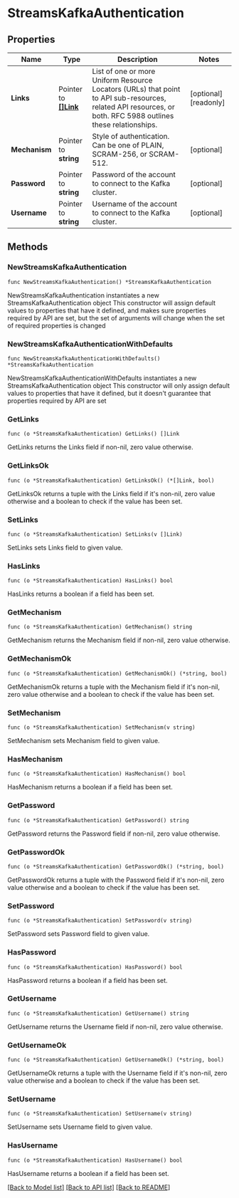 # StreamsKafkaAuthentication

## Properties

Name | Type | Description | Notes
------------ | ------------- | ------------- | -------------
**Links** | Pointer to [**[]Link**](Link.md) | List of one or more Uniform Resource Locators (URLs) that point to API sub-resources, related API resources, or both. RFC 5988 outlines these relationships. | [optional] [readonly] 
**Mechanism** | Pointer to **string** | Style of authentication. Can be one of PLAIN, SCRAM-256, or SCRAM-512. | [optional] 
**Password** | Pointer to **string** | Password of the account to connect to the Kafka cluster. | [optional] 
**Username** | Pointer to **string** | Username of the account to connect to the Kafka cluster. | [optional] 

## Methods

### NewStreamsKafkaAuthentication

`func NewStreamsKafkaAuthentication() *StreamsKafkaAuthentication`

NewStreamsKafkaAuthentication instantiates a new StreamsKafkaAuthentication object
This constructor will assign default values to properties that have it defined,
and makes sure properties required by API are set, but the set of arguments
will change when the set of required properties is changed

### NewStreamsKafkaAuthenticationWithDefaults

`func NewStreamsKafkaAuthenticationWithDefaults() *StreamsKafkaAuthentication`

NewStreamsKafkaAuthenticationWithDefaults instantiates a new StreamsKafkaAuthentication object
This constructor will only assign default values to properties that have it defined,
but it doesn't guarantee that properties required by API are set

### GetLinks

`func (o *StreamsKafkaAuthentication) GetLinks() []Link`

GetLinks returns the Links field if non-nil, zero value otherwise.

### GetLinksOk

`func (o *StreamsKafkaAuthentication) GetLinksOk() (*[]Link, bool)`

GetLinksOk returns a tuple with the Links field if it's non-nil, zero value otherwise
and a boolean to check if the value has been set.

### SetLinks

`func (o *StreamsKafkaAuthentication) SetLinks(v []Link)`

SetLinks sets Links field to given value.

### HasLinks

`func (o *StreamsKafkaAuthentication) HasLinks() bool`

HasLinks returns a boolean if a field has been set.
### GetMechanism

`func (o *StreamsKafkaAuthentication) GetMechanism() string`

GetMechanism returns the Mechanism field if non-nil, zero value otherwise.

### GetMechanismOk

`func (o *StreamsKafkaAuthentication) GetMechanismOk() (*string, bool)`

GetMechanismOk returns a tuple with the Mechanism field if it's non-nil, zero value otherwise
and a boolean to check if the value has been set.

### SetMechanism

`func (o *StreamsKafkaAuthentication) SetMechanism(v string)`

SetMechanism sets Mechanism field to given value.

### HasMechanism

`func (o *StreamsKafkaAuthentication) HasMechanism() bool`

HasMechanism returns a boolean if a field has been set.
### GetPassword

`func (o *StreamsKafkaAuthentication) GetPassword() string`

GetPassword returns the Password field if non-nil, zero value otherwise.

### GetPasswordOk

`func (o *StreamsKafkaAuthentication) GetPasswordOk() (*string, bool)`

GetPasswordOk returns a tuple with the Password field if it's non-nil, zero value otherwise
and a boolean to check if the value has been set.

### SetPassword

`func (o *StreamsKafkaAuthentication) SetPassword(v string)`

SetPassword sets Password field to given value.

### HasPassword

`func (o *StreamsKafkaAuthentication) HasPassword() bool`

HasPassword returns a boolean if a field has been set.
### GetUsername

`func (o *StreamsKafkaAuthentication) GetUsername() string`

GetUsername returns the Username field if non-nil, zero value otherwise.

### GetUsernameOk

`func (o *StreamsKafkaAuthentication) GetUsernameOk() (*string, bool)`

GetUsernameOk returns a tuple with the Username field if it's non-nil, zero value otherwise
and a boolean to check if the value has been set.

### SetUsername

`func (o *StreamsKafkaAuthentication) SetUsername(v string)`

SetUsername sets Username field to given value.

### HasUsername

`func (o *StreamsKafkaAuthentication) HasUsername() bool`

HasUsername returns a boolean if a field has been set.

[[Back to Model list]](../README.md#documentation-for-models) [[Back to API list]](../README.md#documentation-for-api-endpoints) [[Back to README]](../README.md)


